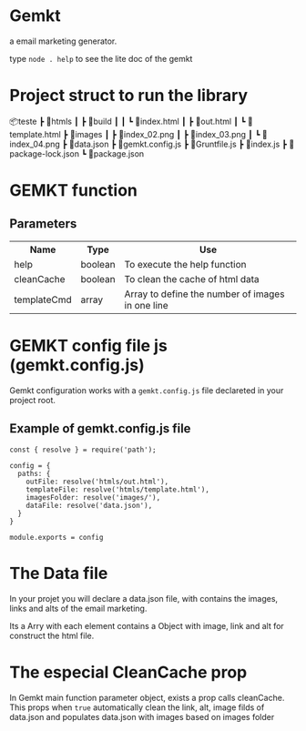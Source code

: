 # Gemkt 
a email marketing generator.

type ```node . help``` to see the lite doc of the gemkt

# Project struct to run the library

📦teste
 ┣ 📂htmls
 ┃ ┣ 📂build
 ┃ ┃ ┗ 📜index.html
 ┃ ┣ 📜out.html
 ┃ ┗ 📜template.html
 ┣ 📂images
 ┃ ┣ 📜index_02.png
 ┃ ┣ 📜index_03.png
 ┃ ┗ 📜index_04.png
 ┣ 📜data.json
 ┣ 📜gemkt.config.js
 ┣ 📜Gruntfile.js
 ┣ 📜index.js
 ┣ 📜package-lock.json
 ┗ 📜package.json

# GEMKT function

## Parameters

<table>
  <tr>
    <th>Name</th>
    <th>Type</th> 
    <th>Use</th>
  </tr>
  <tr>
    <td>help</td>
    <td>boolean</td>
    <td>To execute the help function</td>
  </tr>
  <tr>
    <td>cleanCache</td>
    <td>boolean</td>
    <td>To clean the cache of html data</td>
  </tr>
  <tr>
    <td>templateCmd</td>
    <td>array</td>
    <td>Array to define the number of images in one line</td>
  </tr>
</table>

# GEMKT config file js (gemkt.config.js)

Gemkt configuration works with a ```gemkt.config.js``` file declareted in your project root.

## Example of gemkt.config.js file

```
const { resolve } = require('path');

config = {
  paths: {
    outFile: resolve('htmls/out.html'),
    templateFile: resolve('htmls/template.html'),
    imagesFolder: resolve('images/'),
    dataFile: resolve('data.json'),
  }
}

module.exports = config

```

# The Data file

In your projet you will declare a data.json file, with contains the images, links and alts of the email marketing.

Its a Arry with each element contains a Object with image, link and alt for construct the html file.

# The especial CleanCache prop

In Gemkt main function parameter object, exists a prop calls cleanCache. This props when ```true``` automatically clean the link, alt, image filds of data.json and populates data.json with images based on images folder